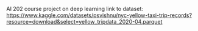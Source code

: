 AI 202 course project on deep learning
link to dataset:
https://www.kaggle.com/datasets/psvishnu/nyc-yellow-taxi-trip-records?resource=download&select=yellow_tripdata_2020-04.parquet
